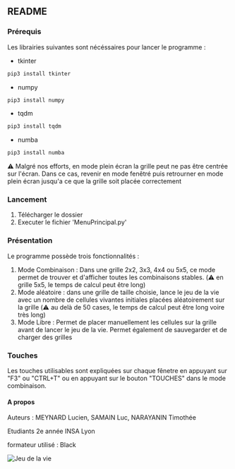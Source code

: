 ## README

### Prérequis

Les librairies suivantes sont nécéssaires pour lancer le programme :

- tkinter

```sh
pip3 install tkinter
```

- numpy

```sh
pip3 install numpy
```

- tqdm

```sh
pip3 install tqdm
```

- numba

```sh
pip3 install numba
```
⚠️ Malgré nos efforts, en mode plein écran la grille peut ne pas être centrée sur l'écran. Dans ce cas, revenir en mode fenêtré puis retrourner en mode plein écran jusqu'a ce que la grille soit placée correctement 

### Lancement 

1. Télécharger le dossier 
2. Executer le fichier 'MenuPrincipal.py'

### Présentation

Le programme possède trois fonctionnalités :
1. Mode Combinaison : Dans une grille 2x2, 3x3, 4x4 ou 5x5, ce mode permet de trouver et d'afficher toutes les combinaisons stables. (⚠️ en grille 5x5, le temps de calcul peut être long)
2. Mode aléatoire : dans une grille de taille choisie, lance le jeu de la vie avec un nombre de cellules vivantes initiales placées aléatoirement sur la grille (⚠️ au delà de 50 cases, le temps de calcul peut être long voire très long)
3. Mode Libre : Permet de placer manuellement les cellules sur la grille avant de lancer le jeu de la vie. Permet également de sauvegarder et de charger des grilles

### Touches 

Les touches utilisables sont expliquées sur chaque fênetre en appuyant sur "F3" ou "CTRL+T" ou en appuyant sur le bouton "TOUCHES" dans le mode combinaison. 

#### A propos

Auteurs : MEYNARD Lucien, SAMAIN Luc, NARAYANIN Timothée

Etudiants 2e année INSA Lyon

formateur utilisé : Black

![Jeu de la vie](https://cdn-icons-png.flaticon.com/512/4071/4071999.png "Jeu de la vie")

